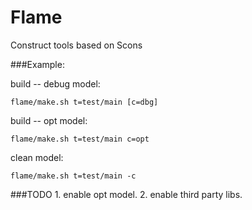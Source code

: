 Flame
=====

Construct tools based on Scons

###Example:

  build -- debug model:
 
    flame/make.sh t=test/main [c=dbg]
    
  build -- opt model:
 
    flame/make.sh t=test/main c=opt
    
  clean model:
 
    flame/make.sh t=test/main -c

###TODO
	1. enable opt model.
	2. enable third party libs.
